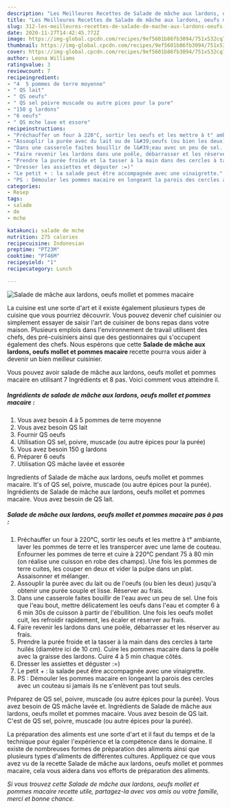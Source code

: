```yaml
---
description: "Les Meilleures Recettes de Salade de mâche aux lardons, oeufs mollet et pommes macaire"
title: "Les Meilleures Recettes de Salade de mâche aux lardons, oeufs mollet et pommes macaire"
slug: 312-les-meilleures-recettes-de-salade-de-mache-aux-lardons-oeufs-mollet-et-pommes-macaire
date: 2020-11-27T14:42:45.772Z
image: https://img-global.cpcdn.com/recipes/9ef5601b86fb3094/751x532cq70/salade-de-mache-aux-lardons-oeufs-mollet-et-pommes-macaire-photo-principale-de-la-recette.jpg
thumbnail: https://img-global.cpcdn.com/recipes/9ef5601b86fb3094/751x532cq70/salade-de-mache-aux-lardons-oeufs-mollet-et-pommes-macaire-photo-principale-de-la-recette.jpg
cover: https://img-global.cpcdn.com/recipes/9ef5601b86fb3094/751x532cq70/salade-de-mache-aux-lardons-oeufs-mollet-et-pommes-macaire-photo-principale-de-la-recette.jpg
author: Leona Williams
ratingvalue: 3
reviewcount: 7
recipeingredient:
- "4  5 pommes de terre moyenne"
- " QS lait"
- " QS oeufs"
- " QS sel poivre muscade ou autre pices pour la pure"
- "150 g lardons"
- "6 oeufs"
- " QS mche lave et essore"
recipeinstructions:
- "Préchauffer un four à 220°C, sortir les oeufs et les mettre à t° ambiante, laver les pommes de terre et les transpercer avec une lame de couteau. Enfourner les pommes de terre et cuire à 220°C pendant 75 à 80 min (on réalise une cuisson en robe des champs). Une fois les pommes de terre cuites, les couper en deux et vider la pulpe dans un plat. Assaisonner et mélanger."
- "Assouplir la purée avec du lait ou de l&#39;oeufs (ou bien les deux) jusqu&#39;à obtenir une purée souple et lisse. Réserver au frais."
- "Dans une casserole faites bouillir de l&#39;eau avec un peu de sel. Une fois que l&#39;eau bout, mettre délicatement les oeufs dans l&#39;eau et compter 6 à 6 min 30s de cuisson à partir de l&#39;ébullition. Une fois les oeufs mollet cuit, les refroidir rapidement, les écaler et réserver au frais."
- "Faire revenir les lardons dans une poêle, débarrasser et les réserver au frais."
- "Prendre la purée froide et la tasser à la main dans des cercles à tarte huilés (diamètre ici de 10 cm). Cuire les pommes macaire dans la poêle avec la graisse des lardons. Cuire 4 à 5 min chaque côtés."
- "Dresser les assiettes et déguster :=)"
- "Le petit + : la salade peut être accompagnée avec une vinaigrette."
- "PS : Démouler les pommes macaire en longeant la parois des cercles avec un couteau si jamais ils ne s&#39;enlèvent pas tout seuls."
categories:
- Resep
tags:
- salade
- de
- mche

katakunci: salade de mche 
nutrition: 275 calories
recipecuisine: Indonesian
preptime: "PT23M"
cooktime: "PT46M"
recipeyield: "1"
recipecategory: Lunch

---
```



![Salade de mâche aux lardons, oeufs mollet et pommes macaire](https://img-global.cpcdn.com/recipes/9ef5601b86fb3094/751x532cq70/salade-de-mache-aux-lardons-oeufs-mollet-et-pommes-macaire-photo-principale-de-la-recette.jpg)

La cuisine est une sorte d'art et il existe également plusieurs types de cuisine que vous pourriez découvrir. Vous pouvez devenir chef cuisinier ou simplement essayer de saisir l'art de cuisiner de bons repas dans votre maison. Plusieurs emplois dans l'environnement de travail utilisent des chefs, des pré-cuisiniers ainsi que des gestionnaires qui s'occupent également des chefs. Nous espérons que cette <strong> Salade de mâche aux lardons, oeufs mollet et pommes macaire </strong> recette pourra vous aider à devenir un bien meilleur cuisinier.

<!--inarticleads1-->

Vous pouvez avoir salade de mâche aux lardons, oeufs mollet et pommes macaire en utilisant 7 Ingrédients et 8 pas. Voici comment vous atteindre il.

##### Ingrédients de salade de mâche aux lardons, oeufs mollet et pommes macaire :

1. Vous avez besoin 4 à 5 pommes de terre moyenne
1. Vous avez besoin  QS lait
1. Fournir  QS oeufs
1. Utilisation  QS sel, poivre, muscade (ou autre épices pour la purée)
1. Vous avez besoin 150 g lardons
1. Préparer 6 oeufs
1. Utilisation  QS mâche lavée et essorée


Ingredients of Salade de mâche aux lardons, oeufs mollet et pommes macaire. It&#39;s of QS sel, poivre, muscade (ou autre épices pour la purée). Ingrédients de Salade de mâche aux lardons, oeufs mollet et pommes macaire. Vous avez besoin de QS lait. 

<!--inarticleads2-->

##### Salade de mâche aux lardons, oeufs mollet et pommes macaire pas à pas :

1. Préchauffer un four à 220°C, sortir les oeufs et les mettre à t° ambiante, laver les pommes de terre et les transpercer avec une lame de couteau. Enfourner les pommes de terre et cuire à 220°C pendant 75 à 80 min (on réalise une cuisson en robe des champs). Une fois les pommes de terre cuites, les couper en deux et vider la pulpe dans un plat. Assaisonner et mélanger.
1. Assouplir la purée avec du lait ou de l&#39;oeufs (ou bien les deux) jusqu&#39;à obtenir une purée souple et lisse. Réserver au frais.
1. Dans une casserole faites bouillir de l&#39;eau avec un peu de sel. Une fois que l&#39;eau bout, mettre délicatement les oeufs dans l&#39;eau et compter 6 à 6 min 30s de cuisson à partir de l&#39;ébullition. Une fois les oeufs mollet cuit, les refroidir rapidement, les écaler et réserver au frais.
1. Faire revenir les lardons dans une poêle, débarrasser et les réserver au frais.
1. Prendre la purée froide et la tasser à la main dans des cercles à tarte huilés (diamètre ici de 10 cm). Cuire les pommes macaire dans la poêle avec la graisse des lardons. Cuire 4 à 5 min chaque côtés.
1. Dresser les assiettes et déguster :=)
1. Le petit + : la salade peut être accompagnée avec une vinaigrette.
1. PS : Démouler les pommes macaire en longeant la parois des cercles avec un couteau si jamais ils ne s&#39;enlèvent pas tout seuls.


Préparez de QS sel, poivre, muscade (ou autre épices pour la purée). Vous avez besoin de QS mâche lavée et. Ingrédients de Salade de mâche aux lardons, oeufs mollet et pommes macaire. Vous avez besoin de QS lait. C&#39;est de QS sel, poivre, muscade (ou autre épices pour la purée). 

<!--inarticleads1-->

<p>
La préparation des aliments est une sorte d'art et il faut du temps et de la technique pour égaler l'expérience et la compétence dans le domaine. Il existe de nombreuses formes de préparation des aliments ainsi que plusieurs types d'aliments de différentes cultures. Appliquez ce que vous avez vu de la recette Salade de mâche aux lardons, oeufs mollet et pommes macaire, cela vous aidera dans vos efforts de préparation des aliments.
</p>

<p>
<i>Si vous trouvez cette Salade de mâche aux lardons, oeufs mollet et pommes macaire recette utile, partagez-la avec vos amis ou votre famille, merci et bonne chance.</i>
</p>
